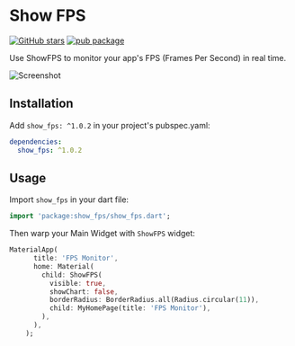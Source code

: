 # Show FPS

[![GitHub stars](https://img.shields.io/github/stars/mantreshkhurana/show_fps.svg?style=social)](https://github.com/mantreshkhurana/show_fps)
[![pub package](https://img.shields.io/pub/v/show_fps.svg)](https://pub.dartlang.org/packages/show_fps)

Use ShowFPS to monitor your app's FPS (Frames Per Second) in real time.

![Screenshot](https://raw.githubusercontent.com/mantreshkhurana/show_fps/stable/screenshots/screenshot-1.png)

## Installation

Add `show_fps: ^1.0.2` in your project's pubspec.yaml:

```yaml
dependencies:
  show_fps: ^1.0.2
```

## Usage

Import `show_fps` in your dart file:

```dart
import 'package:show_fps/show_fps.dart';
```

Then warp your Main Widget with `ShowFPS` widget:

```dart
MaterialApp(
      title: 'FPS Monitor',
      home: Material(
        child: ShowFPS(
          visible: true,
          showChart: false,
          borderRadius: BorderRadius.all(Radius.circular(11)),
          child: MyHomePage(title: 'FPS Monitor'),
        ),
      ),
    );
```

